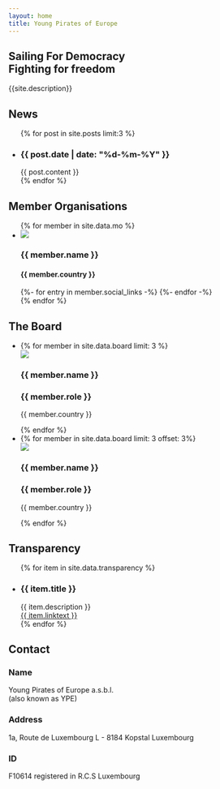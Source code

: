 ```yaml
---
layout: home
title: Young Pirates of Europe
---
```

<section id="who-we-are">
<div>  
  <h1>Sailing For Democracy<br />Fighting for freedom</h1>
  <p>
      {{site.description}}
  </p>
</div>


<aside id="newsbox">
  <h2>News</h2>
  <ul>
    {% for post in site.posts limit:3 %}
    <li>
      <h3>{{ post.date | date: "%d-%m-%Y" }}</h3>
      {{ post.content }}
    </li>
    {% endfor %}
  </ul>
</aside>
</section>

<section id="member-organisations">
  <h2>Member Organisations</h2>
  <ul>
    {% for member in site.data.mo %}
    <li>
      <div class="mo-pic"><img src="{{ member.pic }}" /></div>
      <div class="mo-info">
        <h3>{{ member.name }}</h3>
        <h4>{{ member.country }}</h4>
      </div>
      <div class="mo-icons">
        <a href="mailto:{{member.email}}">
            <span class="grey fa-solid fa-envelope fa-lg"></span>
        </a>
        {%- for entry in member.social_links -%}
        <a rel="me" href="{{ entry.url }}" target="_blank" title="{{ entry.title }}">
            <span class="grey fa-brands fa-{{ entry.icon }} fa-lg"></span>
        </a>
        {%- endfor -%}
      </div>
    </li>
    {% endfor %}
  </ul>
</section>

<section id="board">
  <h2>The Board</h2>
  <ul class="outer">
    <li class="inner">
      {% for member in site.data.board limit: 3 %}
      <div>
        <img src="{{ member.pic }}" />
        <h3>{{ member.name }}</h3>
        <h3>{{ member.role }}</h3>
        <p>{{ member.country }}</p>
      </div>
      {% endfor %}
    </li>
    <li class="inner">
      {% for member in site.data.board limit: 3 offset: 3%}
      <div>
        <img src="{{ member.pic }}" />
        <h3>{{ member.name }}</h3>
        <h3>{{ member.role }}</h3>
        <p>{{ member.country }}</p>
      </div>
      {% endfor %}
    </li>
  </ul>
</section>

<section id="transparency">
  <h2>Transparency</h2>
  <ul>
    {% for item in site.data.transparency %}
    <li>
      <h3>{{ item.title }}</h3>
      {{ item.description }} <br />
      <a href="{{item.url}}">{{ item.linktext }}</a>
    </li>
    {% endfor %}
  </ul>
</section>

<section id="contact">
  <div class="contact-wrapper">
    <div>
      <h2>Contact</h2>
      <h3>Name</h3>
      Young Pirates of Europe a.s.b.l. <br />
      (also known as YPE)
      <h3>Address</h3>
      1a, Route de Luxembourg L - 8184 Kopstal Luxembourg
      <h3>ID</h3>
      F10614 registered in R.C.S Luxembourg
      <br />
    </div>
    <div class="main-socials">
      <a href="mailto:young-pirates.eu"><span class="grey fa-solid fa-envelope fa-3x"></span></a>
      <a href="https://www.facebook.com/youngpiratesEU/"><span class="grey fa-brands fa-facebook fa-3x"></span></a>
      <a href="https://www.instagram.com/youngpirateseu/"><span class="grey fa-brands fa-instagram fa-3x"></span></a>
    </div>
  </div>
</section>
